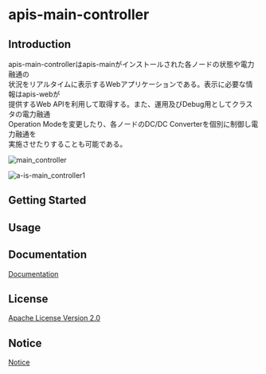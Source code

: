 # apis-main-controller

## Introduction
apis-main-controllerはapis-mainがインストールされた各ノードの状態や電力融通の  
状況をリアルタイムに表示するWebアプリケーションである。表示に必要な情報はapis-webが  
提供するWeb APIを利用して取得する。また、運用及びDebug用としてクラスタの電力融通  
Operation Modeを変更したり、各ノードのDC/DC Converterを個別に制御し電力融通を  
実施させたりすることも可能である。  

![main_controller](https://user-images.githubusercontent.com/71874910/94902724-9b986b00-04d3-11eb-8103-e01691331ec1.PNG)

![a-is-main_controller1](https://user-images.githubusercontent.com/71874910/94903046-25e0cf00-04d4-11eb-83b4-dac12ae0daf9.PNG)

## Getting Started


## Usage


## Documentation
[Documentation](https://github.com/SonyCSL/apis-main-controller/blob/master/doc/jp/apis-main-controller_specification.md)



## License
[Apache License Version 2.0](https://github.com/oes-github/apis-main-controller/blob/master/LICENSE)


## Notice
[Notice](https://github.com/oes-github/apis-main-controller/blob/master/NOTICE.md)
